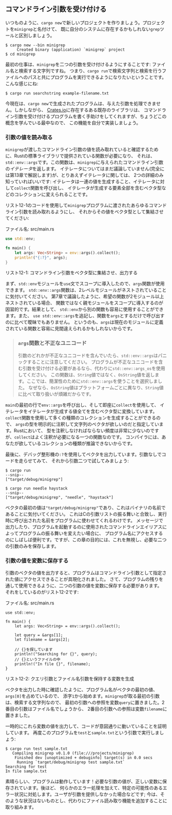 <!-- ## Accepting Command Line Arguments -->

## コマンドライン引数を受け付ける

<!-- Let’s create a new project with, as always, `cargo new`. We’ll call our project -->
<!-- `minigrep` to distinguish it from the `grep` tool that you might already have -->
<!-- on your system. -->

いつものように、`cargo new`で新しいプロジェクトを作りましょう。プロジェクトを`minigrep`と名付けて、
既に自分のシステムに存在するかもしれない`grep`ツールと区別しましょう。

```text
$ cargo new --bin minigrep
     Created binary (application) `minigrep` project
$ cd minigrep
```

<!-- The first task is to make `minigrep` accept its two command line arguments: the -->
<!-- filename and a string to search for. That is, we want to be able to run our -->
<!-- program with `cargo run`, a string to search for, and a path to a file to -->
<!-- search in, like so: -->

最初の仕事は、`minigrep`を二つの引数を受け付けるようにすることです: ファイル名と検索する文字列ですね。
つまり、`cargo run`で検索文字列と検索を行うファイルへのパスと共にプログラムを実行できるようになりたいということです。
こんな感じにね:

```text
$ cargo run searchstring example-filename.txt
```

<!-- Right now, the program generated by `cargo new` cannot process arguments we -->
<!-- give it. However, some existing libraries on [Crates.io](https://crates.io/) -->
<!-- can help us with writing a program that accepts command line arguments, but -->
<!-- because you’re just learning this concept, let’s implement this capability -->
<!-- ourselves. -->

今現在は、`cargo new`で生成されたプログラムは、与えた引数を処理できません。しかしながら、
[Crates.io](https://crates.io/)に存在するある既存のライブラリは、
コマンドライン引数を受け付けるプログラムを書く手助けをしてくれますが、ちょうどこの概念を学んでいる最中なので、
この機能を自分で実装しましょう。

<!-- ### Reading the Argument Values -->

### 引数の値を読み取る

<!-- To make sure `minigrep` is able to read the values of command line arguments we -->
<!-- pass to it, we’ll need a function provided in Rust’s standard library, which is -->
<!-- `std::env::args`. This function returns an *iterator* of the command line -->
<!-- arguments that were given to `minigrep`. We haven’t discussed iterators yet -->
<!-- (we’ll cover them fully in Chapter 13), but for now you only need to know two -->
<!-- details about iterators: iterators produce a series of values, and we can call -->
<!-- the `collect` function on an iterator to turn it into a collection, such as a -->
<!-- vector, containing all the elements the iterator produces. -->

`minigrep`が渡したコマンドライン引数の値を読み取れていると確認するために、Rustの標準ライブラリで提供されている関数が必要になり、
それは、`std::env::args`です。この関数は、`minigrep`に与えられたコマンドライン引数の*イテレータ*を返します。
イテレータについてはまだ議論していません(完全には第13章で解説します)が、とりあえずイテレータに関しては、
2つの詳細のみ知っていればいいです: イテレータは一連の値を生成すること、イテレータに対して`collect`関数を呼び出し、
イテレータが生成する要素全部を含むベクタ型などのコレクションに変えられることです。

<!-- Use the code in Listing 12-1 to allow your `minigrep` program to read any -->
<!-- command line arguments passed to it and then collect the values into a vector: -->

リスト12-1のコードを使用して`minigrep`プログラムに渡されたあらゆるコマンドライン引数を読み取れるようにし、
それからその値をベクタ型として集結させてください:

<!-- <span class="filename">Filename: src/main.rs</span> -->

<span class="filename">ファイル名: src/main.rs</span>

```rust
use std::env;

fn main() {
    let args: Vec<String> = env::args().collect();
    println!("{:?}", args);
}
```

<!-- <span class="caption">Listing 12-1: Collecting the command line arguments into -->
<!-- a vector and printing them</span> -->

<span class="caption">リスト12-1: コマンドライン引数をベクタ型に集結させ、出力する</span>

<!-- First, we bring the `std::env` module into scope with a `use` statement so we -->
<!-- can use its `args` function. Notice that the `std::env::args` function is -->
<!-- nested in two levels of modules. As we discussed in Chapter 7, in cases where -->
<!-- the desired function is nested in more than one module, it’s conventional to -->
<!-- bring the parent module into scope rather than the function. As a result, we -->
<!-- can easily use other functions from `std::env`. It’s also less ambiguous than -->
<!-- adding `use std::env::args` and then calling the function with just `args` -->
<!-- because `args` might easily be mistaken for a function that’s defined in the -->
<!-- current module. -->

まず、`std::env`モジュールを`use`文でスコープに導入したので、`args`関数が使用できます。
`std::env::args`関数は、2レベルモジュールがネストされていることに気付いてください。
第7章で議論したように、希望の関数が2モジュール以上ネストされている場合、
関数ではなく親モジュールをスコープに導入するのが因習的です。結果として、
`std::env`から別の関数も容易に使用することができます。また、
`use std::env::args`を追記し、関数を`args`とするだけで呼び出すのに比べて曖昧でもありません。
というのも、`args`は現在のモジュールに定義されている関数と容易に見間違えられるかもしれないからです。

<!-- > ### The `args` Function and Invalid Unicode -->
<!-- > -->
<!-- > Note that `std::env::args` will panic if any argument contains invalid -->
<!-- > Unicode. If your program needs to accept arguments containing invalid -->
<!-- > Unicode, use `std::env::args_os` instead. That function returns `OsString` -->
<!-- > values instead of `String` values. We’ve chosen to use `std::env::args` here -->
<!-- > for simplicity because `OsString` values differ per platform and are more -->
<!-- > complex to work with than `String` values. -->

> ### `args`関数と不正なユニコード
>
> 引数のどれかが不正なユニコードを含んでいたら、`std::env::args`はパニックすることに注意してください。
> プログラムが不正なユニコードを含む引数を受け付ける必要があるなら、代わりに`std::env::args_os`を使用してください。
> この関数は、`String`値ではなく、`OsString`値を返します。ここでは、簡潔性のために`std::env::args`を使うことを選択しました。
> なぜなら、`OsString`値はプラットフォームごとに異なり、`String`値に比べて取り扱いが煩雑だからです。

<!-- On the first line of `main`, we call `env::args`, and immediately use `collect` -->
<!-- to turn the iterator into a vector containing all the values produced by the -->
<!-- iterator. We can use the `collect` function to create many kinds of -->
<!-- collections, so we explicitly annotate the type of `args` to specify that we -->
<!-- want a vector of strings. Although we very rarely need to annotate types in -->
<!-- Rust, `collect` is one function you do often need to annotate because Rust -->
<!-- isn’t able to infer the kind of collection you want. -->

`main`の最初の行で`env::args`を呼び出し、そして即座に`collect`を使用して、
イテレータをイテレータが生成する値全てを含むベクタ型に変換しています。
`collect`関数を使用して多くの種類のコレクションを生成することができるので、
`args`の型を明示的に注釈して文字列のベクタが欲しいのだと指定しています。Rustにおいて、
型を注釈しなければならない頻度は非常に少ないのですが、`collect`はよく注釈が必要になる一つの関数なのです。
コンパイラには、あなたが欲しているコレクションの種類が推論できないからです。

<!-- Finally, we print the vector using the debug formatter, `:?`. Let’s try running -->
<!-- the code with no arguments, and then with two arguments: -->

最後に、デバッグ整形機の`:?`を使用してベクタを出力しています。引数なしでコードを走らせてみて、
それから引数二つで試してみましょう:

```text
$ cargo run
--snip--
["target/debug/minigrep"]

$ cargo run needle haystack
--snip--
["target/debug/minigrep", "needle", "haystack"]
```

<!-- Notice that the first value in the vector is `"target/debug/minigrep"`, which -->
<!-- is the name of our binary. This matches the behavior of the arguments list in -->
<!-- C, letting programs use the name by which they were invoked in their execution. -->
<!-- It’s often convenient to have access to the program name in case we want to -->
<!-- print it in messages or change behavior of the program based on what command -->
<!-- line alias was used to invoke the program. But for the purposes of this -->
<!-- chapter, we’ll ignore it and save only the two arguments we need. -->

ベクタの最初の値は`"target/debug/minigrep"`であり、これはバイナリの名前であることに気付いてください。
これはCの引数リストの振る舞いと合致し、実行時に呼び出された名前をプログラムに使わせてくれるわけです。
メッセージで出力したり、プログラムを起動するのに使用されたコマンドラインエイリアスによってプログラムの振る舞いを変えたい場合に、
プログラム名にアクセスするのにしばしば便利です。ですが、この章の目的には、これを無視し、必要な二つの引数のみを保存します。

<!-- ### Saving the Argument Values in Variables -->

### 引数の値を変数に保存する

<!-- Printing the value of the vector of arguments illustrated that the program is -->
<!-- able to access the values specified as command line arguments. Now we need to -->
<!-- save the values of the two arguments in variables so we can use the values -->
<!-- throughout the rest of the program. We do that in Listing 12-2: -->

引数のベクタの値を出力すると、プログラムはコマンドライン引数として指定された値にアクセスできることが具現化されました。
さて、プログラムの残りを通して使用できるように、二つの引数の値を変数に保存する必要があります。
それをしているのがリスト12-2です:

<!-- <span class="filename">Filename: src/main.rs</span> -->

<span class="filename">ファイル名: src/main.rs</span>

```rust,should_panic
use std::env;

fn main() {
    let args: Vec<String> = env::args().collect();

    let query = &args[1];
    let filename = &args[2];

    // {}を探しています
    println!("Searching for {}", query);
    // {}というファイルの中
    println!("In file {}", filename);
}
```

<!-- <span class="caption">Listing 12-2: Creating variables to hold the query -->
<!-- argument and filename argument</span> -->

<span class="caption">リスト12-2: クエリ引数とファイル名引数を保持する変数を生成</span>

<!-- As we saw when we printed the vector, the program’s name takes up the first -->
<!-- value in the vector at `args[0]`, so we’re starting at index `1`. The first -->
<!-- argument `minigrep` takes is the string we’re searching for, so we put a -->
<!-- reference to the first argument in the variable `query`. The second argument -->
<!-- will be the filename, so we put a reference to the second argument in the -->
<!-- variable `filename`. -->

ベクタを出力した時に確認したように、プログラム名がベクタの最初の値、`args[0]`を占めているので、
添字`1`から始めます。`minigrep`が取る最初の引数は、検索する文字列なので、
最初の引数への参照を変数`query`に置きました。2番目の引数はファイル名でしょうから、
2番目の引数への参照は変数`filename`に置きました。

<!-- We temporarily print the values of these variables to prove that the code is -->
<!-- working as we intend. Let’s run this program again with the arguments `test` -->
<!-- and `sample.txt`: -->

一時的にこれら変数の値を出力して、コードが意図通りに動いていることを証明しています。
再度このプログラムを`test`と`sample.txt`という引数で実行しましょう:

```text
$ cargo run test sample.txt
   Compiling minigrep v0.1.0 (file:///projects/minigrep)
    Finished dev [unoptimized + debuginfo] target(s) in 0.0 secs
     Running `target/debug/minigrep test sample.txt`
Searching for test
In file sample.txt
```

<!-- Great, the program is working! The values of the arguments we need are being -->
<!-- saved into the right variables. Later we’ll add some error handling to deal -->
<!-- with certain potential erroneous situations, such as when the user provides no -->
<!-- arguments; for now, we’ll ignore that situation and work on adding file reading -->
<!-- capabilities instead. -->

素晴らしい、プログラムは動作しています！必要な引数の値が、正しい変数に保存されています。後ほど、
何らかのエラー処理を加えて、特定の可能性のあるエラー状況に対処します。ユーザが引数を提供しなかった場合などです;
今は、そのような状況はないものとし、代わりにファイル読み取り機能を追加することに取り組みます。
